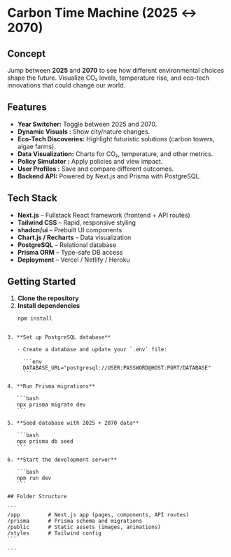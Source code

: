 # Carbon Time Machine (2025 ↔ 2070)

## Concept

Jump between **2025** and **2070** to see how different environmental choices shape the future. Visualize CO₂ levels, temperature rise, and eco-tech innovations that could change our world.

## Features

- **Year Switcher:** Toggle between 2025 and 2070.
- **Dynamic Visuals :** Show city/nature changes.
- **Eco-Tech Discoveries:** Highlight futuristic solutions (carbon towers, algae farms).
- **Data Visualization:** Charts for CO₂, temperature, and other metrics.
- **Policy Simulator :** Apply policies and view impact.
- **User Profiles :** Save and compare different outcomes.
- **Backend API:** Powered by Next.js and Prisma with PostgreSQL.

## Tech Stack

- **Next.js** – Fullstack React framework (frontend + API routes)
- **Tailwind CSS** – Rapid, responsive styling
- **shadcn/ui** – Prebuilt UI components
- **Chart.js / Recharts** – Data visualization
- **PostgreSQL** – Relational database
- **Prisma ORM** – Type-safe DB access
- **Deployment** – Vercel / Netlify / Heroku

## Getting Started

1. **Clone the repository**
2. **Install dependencies**
   ```bash
   npm install
   ```

````

3. **Set up PostgreSQL database**

   - Create a database and update your `.env` file:

     ```env
     DATABASE_URL="postgresql://USER:PASSWORD@HOST:PORT/DATABASE"
     ```

4. **Run Prisma migrations**

   ```bash
   npx prisma migrate dev
   ```

5. **Seed database with 2025 + 2070 data**

   ```bash
   npx prisma db seed
   ```

6. **Start the development server**

   ```bash
   npm run dev
   ```

## Folder Structure

```
/app         # Next.js app (pages, components, API routes)
/prisma      # Prisma schema and migrations
/public      # Static assets (images, animations)
/styles      # Tailwind config
```

```
````
